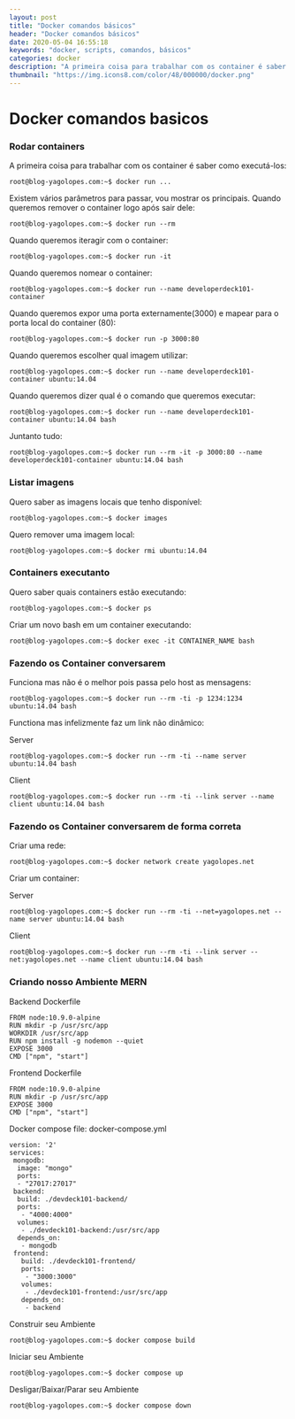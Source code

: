 ```yaml
---
layout: post
title: "Docker comandos básicos"
header: "Docker comandos básicos"
date: 2020-05-04 16:55:18
keywords: "docker, scripts, comandos, básicos"
categories: docker
description: "A primeira coisa para trabalhar com os container é saber como executá-los..."
thumbnail: "https://img.icons8.com/color/48/000000/docker.png"
---
```


# Docker comandos basicos

### **Rodar containers**

A primeira coisa para trabalhar com os container é saber como executá-los:

```console
root@blog-yagolopes.com:~$ docker run ...
```

Existem vários parâmetros para passar, vou mostrar os principais.
Quando queremos remover o container logo após sair dele:

```console
root@blog-yagolopes.com:~$ docker run --rm
```

Quando queremos iteragir com o container:

```console
root@blog-yagolopes.com:~$ docker run -it
```

Quando queremos nomear o container:

```console
root@blog-yagolopes.com:~$ docker run --name developerdeck101-container
```

Quando queremos expor uma porta externamente(3000) e mapear para o porta local do container (80):

```console
root@blog-yagolopes.com:~$ docker run -p 3000:80
```

Quando queremos escolher qual imagem utilizar:

```console
root@blog-yagolopes.com:~$ docker run --name developerdeck101-container ubuntu:14.04
```

Quando queremos dizer qual é o comando que queremos executar:

```console
root@blog-yagolopes.com:~$ docker run --name developerdeck101-container ubuntu:14.04 bash
```

Juntanto tudo:

```console
root@blog-yagolopes.com:~$ docker run --rm -it -p 3000:80 --name developerdeck101-container ubuntu:14.04 bash
```

### **Listar imagens**

Quero saber as imagens locais que tenho disponível:

```console
root@blog-yagolopes.com:~$ docker images
```

Quero remover uma imagem local:

```console
root@blog-yagolopes.com:~$ docker rmi ubuntu:14.04
```

### **Containers executanto**

Quero saber quais containers estão executando:

```console
root@blog-yagolopes.com:~$ docker ps
```

Criar um novo bash em um container executando:

```console
root@blog-yagolopes.com:~$ docker exec -it CONTAINER_NAME bash
```

### **Fazendo os Container conversarem**

Funciona mas não é o melhor pois passa pelo host as mensagens:

```console
root@blog-yagolopes.com:~$ docker run --rm -ti -p 1234:1234 ubuntu:14.04 bash
```

Functiona mas infelizmente faz um link não dinâmico:

Server

```console
root@blog-yagolopes.com:~$ docker run --rm -ti --name server ubuntu:14.04 bash
```

Client

```console
root@blog-yagolopes.com:~$ docker run --rm -ti --link server --name client ubuntu:14.04 bash
```

### **Fazendo os Container conversarem de forma correta**

Criar uma rede:

```console
root@blog-yagolopes.com:~$ docker network create yagolopes.net
```

Criar um container:

Server

```console
root@blog-yagolopes.com:~$ docker run --rm -ti --net=yagolopes.net --name server ubuntu:14.04 bash
```

Client

```console
root@blog-yagolopes.com:~$ docker run --rm -ti --link server --net:yagolopes.net --name client ubuntu:14.04 bash
```

### **Criando nosso Ambiente MERN**

Backend Dockerfile

```console
FROM node:10.9.0-alpine
RUN mkdir -p /usr/src/app
WORKDIR /usr/src/app
RUN npm install -g nodemon --quiet
EXPOSE 3000
CMD ["npm", "start"]
```

Frontend Dockerfile

```console
FROM node:10.9.0-alpine
RUN mkdir -p /usr/src/app
EXPOSE 3000
CMD ["npm", "start"]
```

Docker compose file: docker-compose.yml

```console
version: '2'
services:
 mongodb:
  image: "mongo"
  ports:
  - "27017:27017"
 backend:
  build: ./devdeck101-backend/
  ports:
   - "4000:4000"
  volumes:
   - ./devdeck101-backend:/usr/src/app
  depends_on:
   - mongodb
 frontend:
   build: ./devdeck101-frontend/
   ports:
    - "3000:3000"
   volumes:
    - ./devdeck101-frontend:/usr/src/app
   depends_on:
    - backend
```

Construir seu Ambiente

```console
root@blog-yagolopes.com:~$ docker compose build
```

Iniciar seu Ambiente

```console
root@blog-yagolopes.com:~$ docker compose up
```

Desligar/Baixar/Parar seu Ambiente

```console
root@blog-yagolopes.com:~$ docker compose down
```

